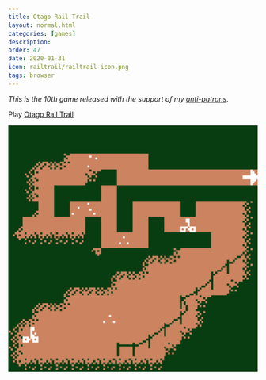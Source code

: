 ```yaml
---
title: Otago Rail Trail
layout: normal.html
categories: [games]
description:
order: 47
date: 2020-01-31
icon: railtrail/railtrail-icon.png
tags: browser
---
```


_This is the 10th game released with the support of my [anti-patrons](/anti-patreon)._

<p>Play <a href="./play/">Otago Rail Trail</a></p>

![](railtrail.png)
